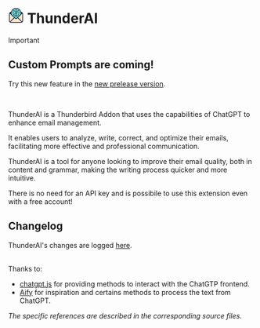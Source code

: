 # ![ThunderAI icon](images/icon-32px.png "ThunderAI") ThunderAI

> [!IMPORTANT]
> ## Custom Prompts are coming!
> 
> Try this new feature in the [new prelease version](https://github.com/micz/ThunderAI/releases/tag/v1.1.0pre1).

<br>


ThunderAI is a Thunderbird Addon that uses the capabilities of ChatGPT to enhance email management.

It enables users to analyze, write, correct, and optimize their emails, facilitating more effective and professional communication.

ThunderAI is a tool for anyone looking to improve their email quality, both in content and grammar, making the writing process quicker and more intuitive. 

There is no need for an API key and is possibile to use this extension even with a free account!

## Changelog
ThunderAI's changes are logged [here](CHANGELOG.md).

<br>Thanks to:
<ul><li><a href="https://github.com/KudoAI/chatgpt.js">chatgpt.js</a> for providing methods to interact with the ChatGTP frontend.</li>
<li><a href="https://github.com/ali-raheem/Aify">Aify</a> for inspiration and certains methods to process the text from ChatGPT.</li>
</ul>
<i>The specific references are described in the corresponding source files.</i>
